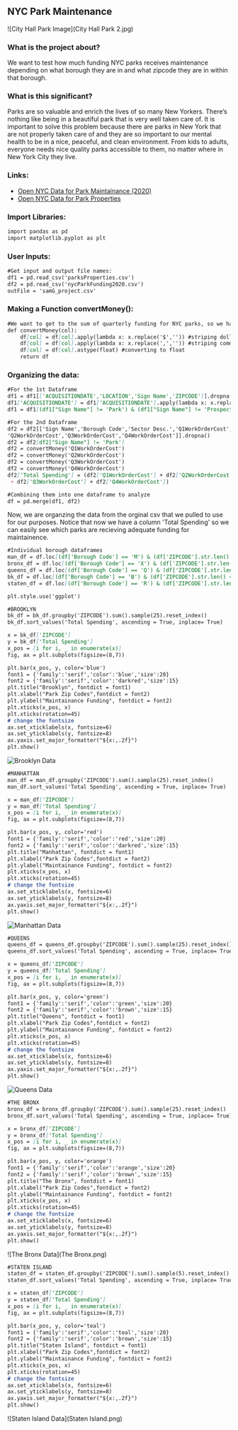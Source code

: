 ## NYC Park Maintenance
![City Hall Park Image](City Hall Park 2.jpg)
### What is the project about?

We want to test how much funding NYC parks receives maintenance depending on what borough they are in and what zipcode they are in within that borough.

### What is this significant?

Parks are so valuable and enrich the lives of so many New Yorkers. There’s nothing like being in a beautiful park that is very well taken care of. It is important to solve this problem because there are parks in New York that are not properly taken care of and they are so important to our mental health to be in a nice, peaceful, and clean environment. From kids to adults, everyone needs nice quality parks accessible to them, no matter where in New York City they live.

### Links:
- [Open NYC Data for Park Maintainance (2020)](https://www.nycgovparks.org/news/archive)
- [Open NYC Data for Park Properties](https://data.cityofnewyork.us/Recreation/Parks-Properties/enfh-gkve)

### Import Libraries:
```markdown
import pandas as pd
import matplotlib.pyplot as plt
```
### User Inputs:
```markdown
#Get input and output file names:
df1 = pd.read_csv('parksProperties.csv')
df2 = pd.read_csv('nycParkFunding2020.csv')
outFile = 'samG_project.csv'
```
### Making a Function convertMoney():
```markdown
#We want to get to the sum of quarterly funding for NYC parks, so we have to converts the strings into floats.
def convertMoney(col):
    df[col] = df[col].apply(lambda x: x.replace('$','')) #striping dollar sign
    df[col] = df[col].apply(lambda x: x.replace(',','')) #striping comma
    df[col] = df[col].astype(float) #converting to float
    return df
```
### Organizing the data:
```markdown
#For the 1st Dataframe
df1 = df1[['ACQUISITIONDATE','LOCATION','Sign Name','ZIPCODE']].dropna()
df1['ACQUISITIONDATE'] = df1['ACQUISITIONDATE'].apply(lambda x: x.replace(' 00:00:00.0000000','')) #striping the string of zeros
df1 = df1[(df1["Sign Name"] != 'Park') & (df1["Sign Name"] != 'Prospect Park')]
```
```markdown
#For the 2nd Dataframe
df2 = df2[['Sign Name','Borough Code','Sector Desc.','Q1WorkOrderCost',
'Q2WorkOrderCost','Q3WorkOrderCost','Q4WorkOrderCost']].dropna()
df2 = df2[df2["Sign Name"] != 'Park']
df2 = convertMoney('Q1WorkOrderCost')
df2 = convertMoney('Q2WorkOrderCost')
df2 = convertMoney('Q3WorkOrderCost')
df2 = convertMoney('Q4WorkOrderCost')
df2['Total Spending'] = (df2['Q1WorkOrderCost'] + df2['Q2WorkOrderCost']
 + df2['Q3WorkOrderCost'] + df2['Q4WorkOrderCost'])
```
```markdown
#Combining them into one dataframe to analyze
df = pd.merge(df1, df2)
```
Now, we are organzing the data from the orginal csv that we pulled to use for our purposes. Notice that now we have a column 'Total Spending' so we can easily see which parks are recieving adequate funding for maintainence.
```markdown
#Individual borough dataframes
man_df = df.loc[(df['Borough Code'] == 'M') & (df['ZIPCODE'].str.len() <= 5), :]
bronx_df = df.loc[(df['Borough Code'] == 'X') & (df['ZIPCODE'].str.len() <= 5), :]
queens_df = df.loc[(df['Borough Code'] == 'Q') & (df['ZIPCODE'].str.len() <= 5), :]
bk_df = df.loc[(df['Borough Code'] == 'B') & (df['ZIPCODE'].str.len() <= 5), :]
staten_df = df.loc[(df['Borough Code'] == 'R') & (df['ZIPCODE'].str.len() <= 5), :]
```
```markdown
plt.style.use('ggplot')
```
```markdown
#BROOKLYN
bk_df = bk_df.groupby('ZIPCODE').sum().sample(25).reset_index()
bk_df.sort_values('Total Spending', ascending = True, inplace= True)

x = bk_df['ZIPCODE']
y = bk_df['Total Spending']
x_pos = [i for i, _ in enumerate(x)]
fig, ax = plt.subplots(figsize=(8,7))

plt.bar(x_pos, y, color='blue')
font1 = {'family':'serif','color':'blue','size':20}
font2 = {'family':'serif','color':'darkred','size':15}
plt.title("Brooklyn", fontdict = font1)
plt.xlabel("Park Zip Codes",fontdict = font2)
plt.ylabel("Maintainance Funding", fontdict = font2)
plt.xticks(x_pos, x)
plt.xticks(rotation=45)
# change the fontsize
ax.set_xticklabels(x, fontsize=6)
ax.set_yticklabels(y, fontsize=8)
ax.yaxis.set_major_formatter("${x:,.2f}")
plt.show()
```
![Brooklyn Data](Brooklyn.png)
```markdown
#MANHATTAN
man_df = man_df.groupby('ZIPCODE').sum().sample(25).reset_index()
man_df.sort_values('Total Spending', ascending = True, inplace= True)

x = man_df['ZIPCODE']
y = man_df['Total Spending']
x_pos = [i for i, _ in enumerate(x)]
fig, ax = plt.subplots(figsize=(8,7))

plt.bar(x_pos, y, color='red')
font1 = {'family':'serif','color':'red','size':20}
font2 = {'family':'serif','color':'darkred','size':15}
plt.title("Manhattan", fontdict = font1)
plt.xlabel("Park Zip Codes",fontdict = font2)
plt.ylabel("Maintainance Funding", fontdict = font2)
plt.xticks(x_pos, x)
plt.xticks(rotation=45)
# change the fontsize
ax.set_xticklabels(x, fontsize=6)
ax.set_yticklabels(y, fontsize=8)
ax.yaxis.set_major_formatter("${x:,.2f}")
plt.show()
```
![Manhattan Data](Manhattan.png)
```markdown
#QUEENS
queens_df = queens_df.groupby('ZIPCODE').sum().sample(25).reset_index()
queens_df.sort_values('Total Spending', ascending = True, inplace= True)

x = queens_df['ZIPCODE']
y = queens_df['Total Spending']
x_pos = [i for i, _ in enumerate(x)]
fig, ax = plt.subplots(figsize=(8,7))

plt.bar(x_pos, y, color='green')
font1 = {'family':'serif','color':'green','size':20}
font2 = {'family':'serif','color':'brown','size':15}
plt.title("Queens", fontdict = font1)
plt.xlabel("Park Zip Codes",fontdict = font2)
plt.ylabel("Maintainance Funding", fontdict = font2)
plt.xticks(x_pos, x)
plt.xticks(rotation=45)
# change the fontsize
ax.set_xticklabels(x, fontsize=6)
ax.set_yticklabels(y, fontsize=8)
ax.yaxis.set_major_formatter("${x:,.2f}")
plt.show()
```
![Queens Data](Queens.png)
```markdown
#THE BRONX
bronx_df = bronx_df.groupby('ZIPCODE').sum().sample(25).reset_index()
bronx_df.sort_values('Total Spending', ascending = True, inplace= True)

x = bronx_df['ZIPCODE']
y = bronx_df['Total Spending']
x_pos = [i for i, _ in enumerate(x)]
fig, ax = plt.subplots(figsize=(8,7))

plt.bar(x_pos, y, color='orange')
font1 = {'family':'serif','color':'orange','size':20}
font2 = {'family':'serif','color':'brown','size':15}
plt.title("The Bronx", fontdict = font1)
plt.xlabel("Park Zip Codes",fontdict = font2)
plt.ylabel("Maintainance Funding", fontdict = font2)
plt.xticks(x_pos, x)
plt.xticks(rotation=45)
# change the fontsize
ax.set_xticklabels(x, fontsize=6)
ax.set_yticklabels(y, fontsize=8)
ax.yaxis.set_major_formatter("${x:,.2f}")
plt.show()
```
![The Bronx Data](The Bronx.png)
```markdown
#STATEN ISLAND
staten_df = staten_df.groupby('ZIPCODE').sum().sample(5).reset_index()
staten_df.sort_values('Total Spending', ascending = True, inplace= True)

x = staten_df['ZIPCODE']
y = staten_df['Total Spending']
x_pos = [i for i, _ in enumerate(x)]
fig, ax = plt.subplots(figsize=(8,7))

plt.bar(x_pos, y, color='teal')
font1 = {'family':'serif','color':'teal','size':20}
font2 = {'family':'serif','color':'brown','size':15}
plt.title("Staten Island", fontdict = font1)
plt.xlabel("Park Zip Codes",fontdict = font2)
plt.ylabel("Maintainance Funding", fontdict = font2)
plt.xticks(x_pos, x)
plt.xticks(rotation=45)
# change the fontsize
ax.set_xticklabels(x, fontsize=6)
ax.set_yticklabels(y, fontsize=8)
ax.yaxis.set_major_formatter("${x:,.2f}")
plt.show()
```
![Staten Island Data](Staten Island.png)
